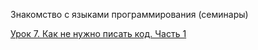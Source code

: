 Знакомство с языками программирования (семинары) 

[Урок 7. Как не нужно писать код. Часть 1](https://gb.ru/lessons/258536)